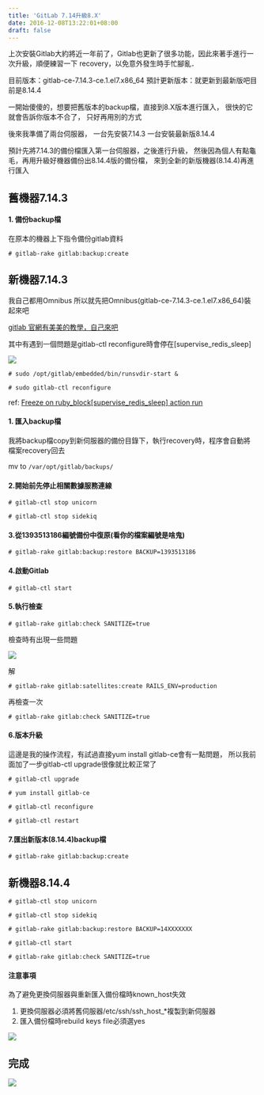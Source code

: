 ```yaml
---
title: 'GitLab 7.14升級8.X'
date: 2016-12-08T13:22:01+08:00
draft: false
---
```

上次安裝Gitlab大約將近一年前了，Gitlab也更新了很多功能，因此來著手進行一次升級，順便練習一下
recovery，以免意外發生時手忙腳亂．

目前版本：gitlab-ce-7.14.3-ce.1.el7.x86_64
預計更新版本：就更新到最新版吧目前是8.14.4

一開始傻傻的，想要把舊版本的backup檔，直接到8.X版本進行匯入，
很快的它就會告訴你版本不合了，
只好再用別的方式

後來我準備了兩台伺服器，
一台先安裝7.14.3
一台安裝最新版8.14.4

預計先將7.14.3的備份檔匯入第一台伺服器，之後進行升級，
然後因為個人有點龜毛，再用升級好機器備份出8.14.4版的備份檔，
來到全新的新版機器(8.14.4)再進行匯入

## 舊機器7.14.3

#### 1. 備份backup檔

在原本的機器上下指令備份gitlab資料

`# gitlab-rake gitlab:backup:create`

## 新機器7.14.3

我自己都用Omnibus
所以就先把Omnibus(gitlab-ce-7.14.3-ce.1.el7.x86_64)裝起來吧

[gitlab 官網有美美的教學，自己來吧](https://about.gitlab.com/downloads/#centos7)

其中有遇到一個問題是gitlab-ctl reconfigure時會停在[supervise_redis_sleep]

<img desc="" src="//fblog.loopbai.com/images/201609/M12-A01-02.jpg">

`# sudo /opt/gitlab/embedded/bin/runsvdir-start &`

`# sudo gitlab-ctl reconfigure`

ref: [Freeze on ruby_block[supervise_redis_sleep] action run](https://gitlab.com/gitlab-org/omnibus-gitlab/issues/430)


#### 1. 匯入backup檔

我將backup檔copy到新伺服器的備份目錄下，執行recovery時，程序會自動將檔案recovery回去

mv to `/var/opt/gitlab/backups/`

#### 2.開始前先停止相關數據服務連線

`# gitlab-ctl stop unicorn`

`# gitlab-ctl stop sidekiq`

#### 3.從1393513186編號備份中復原(看你的檔案編號是啥鬼)

`# gitlab-rake gitlab:backup:restore BACKUP=1393513186`

#### 4.啟動Gitlab

`# gitlab-ctl start`

#### 5.執行檢查

`# gitlab-rake gitlab:check SANITIZE=true`

檢查時有出現一些問題

<img desc="" src="//fblog.loopbai.com/images/201609/M12-A01-01.jpg">

解

`# gitlab-rake gitlab:satellites:create RAILS_ENV=production`

再檢查一次

`# gitlab-rake gitlab:check SANITIZE=true`

#### 6.版本升級

這邊是我的操作流程，有試過直接yum install gitlab-ce會有一點問題，
所以我前面加了一步gitlab-ctl upgrade很像就比較正常了

`# gitlab-ctl upgrade`

`# yum install gitlab-ce`

`# gitlab-ctl reconfigure`

`# gitlab-ctl restart`

#### 7.匯出新版本(8.14.4)backup檔

`# gitlab-rake gitlab:backup:create`

## 新機器8.14.4

`# gitlab-ctl stop unicorn`

`# gitlab-ctl stop sidekiq`

`# gitlab-rake gitlab:backup:restore BACKUP=14XXXXXXX`

`# gitlab-ctl start`

`# gitlab-rake gitlab:check SANITIZE=true`

#### 注意事項

為了避免更換伺服器與重新匯入備份檔時known_host失效

1. 更換伺服器必須將舊伺服器/etc/ssh/ssh_host_*複製到新伺服器
2. 匯入備份檔時rebuild keys file必須選yes

<img desc="" src="//fblog.loopbai.com/images/201609/M12-A01-03.jpg">

## 完成

<img desc="" src="//fblog.loopbai.com/images/201609/M12-A01-04.jpg">
